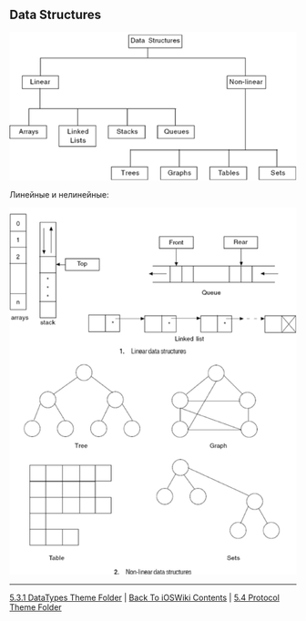 ## Data Structures

![alt text](https://github.com/eldaroid/pictures/blob/master/iOSWiki/Swift/data_structures_kinds1.png?raw=true)

Линейные и нелинейные:

![alt text](https://github.com/eldaroid/pictures/blob/master/iOSWiki/Swift/data_structures_kinds2.png?raw=true)

---

[5.3.1 DataTypes Theme Folder](../5.3.1%20DataTypes/) | [Back To iOSWiki Contents](https://github.com/eldaroid/iOSWiki) | [5.4 Protocol Theme Folder](/5%20Swift/5.4%20Protocol/)
